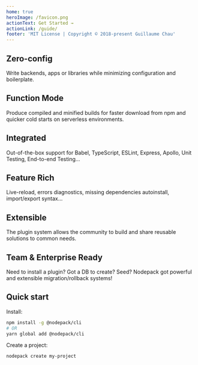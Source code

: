 ```yaml
---
home: true
heroImage: /favicon.png
actionText: Get Started →
actionLink: /guide/
footer: 'MIT License | Copyright © 2018-present Guillaume Chau'
---
```


<div class="features">
  <div class="feature">
    <h2>Zero-config</h2>
    <p>Write backends, apps or libraries while minimizing configuration and boilerplate.</p>
  </div>
  <div class="feature">
    <h2>Function Mode</h2>
    <p>Produce compiled and minified builds for faster download from npm and quicker cold starts on serverless environments.</p>
  </div>
  <div class="feature">
    <h2>Integrated</h2>
    <p>Out-of-the-box support for Babel, TypeScript, ESLint, Express, Apollo, Unit Testing, End-to-end Testing...</p>
  </div>
  <div class="feature">
    <h2>Feature Rich</h2>
    <p>Live-reload, errors diagnostics, missing dependencies autoinstall, import/export syntax...</p>
  </div>
  <div class="feature">
    <h2>Extensible</h2>
    <p>The plugin system allows the community to build and share reusable solutions to common needs.</p>
  </div>
  <div class="feature">
    <h2>Team & Enterprise Ready</h2>
    <p>Need to install a plugin? Got a DB to create? Seed? Nodepack got powerful and extensible migration/rollback systems!</p>
  </div>
</div>

## Quick start

Install:

``` bash
npm install -g @nodepack/cli
# OR
yarn global add @nodepack/cli
```

Create a project:

``` bash
nodepack create my-project
```

